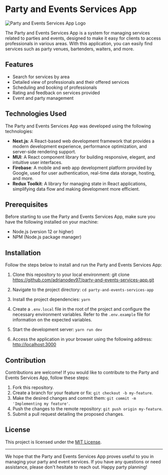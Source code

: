 # Party and Events Services App

![Party and Events Services App Logo](logoHere.png)

The Party and Events Services App is a system for managing services related to parties and events, designed to make it easy for clients to access professionals in various areas. With this application, you can easily find services such as party venues, bartenders, waiters, and more.

## Features

- Search for services by area
- Detailed view of professionals and their offered services
- Scheduling and booking of professionals
- Rating and feedback on services provided
- Event and party management

## Technologies Used

The Party and Events Services App was developed using the following technologies:

- **Next.js**: A React-based web development framework that provides a modern development experience, performance optimization, and server-side rendering support.
- **MUI**: A React component library for building responsive, elegant, and intuitive user interfaces.
- **Firebase**: A mobile and web app development platform provided by Google, used for user authentication, real-time data storage, hosting, and more.
- **Redux Toolkit**: A library for managing state in React applications, simplifying data flow and making development more efficient.

## Prerequisites

Before starting to use the Party and Events Services App, make sure you have the following installed on your machine:

- Node.js (version 12 or higher)
- NPM (Node.js package manager)

## Installation

Follow the steps below to install and run the Party and Events Services App:

1. Clone this repository to your local environment:
   git clone https://github.com/adrianodev97/party-and-events-services-app.git

2. Navigate to the project directory:
   `cd party-and-events-services-app`

3. Install the project dependencies:
   `yarn`

4. Create a `.env.local` file in the root of the project and configure the necessary environment variables. Refer to the `.env.example` file for information on the expected variables.

5. Start the development server:
   `yarn run dev`

6. Access the application in your browser using the following address: [http://localhost:3000](http://localhost:3000)

## Contribution

Contributions are welcome! If you would like to contribute to the Party and Events Services App, follow these steps:

1. Fork this repository.
2. Create a branch for your feature or fix: `git checkout -b my-feature`.
3. Make the desired changes and commit them: `git commit -m 'Implementing my feature'`.
4. Push the changes to the remote repository: `git push origin my-feature`.
5. Submit a pull request detailing the proposed changes.

## License

This project is licensed under the [MIT License](LICENSE).

---

We hope that the Party and Events Services App proves useful to you in managing your party and event services. If you have any questions or need assistance, please don't hesitate to reach out. Happy party planning!
